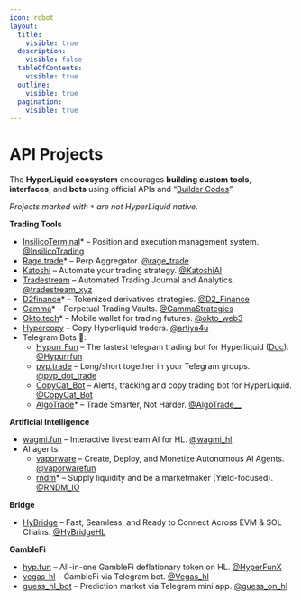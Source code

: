```yaml
---
icon: robot
layout:
  title:
    visible: true
  description:
    visible: false
  tableOfContents:
    visible: true
  outline:
    visible: true
  pagination:
    visible: true
---
```


# API Projects

The **HyperLiquid ecosystem** encourages **building custom tools**, **interfaces**, and **bots** using official APIs and “[Builder Codes](https://x.com/xulian_hl/status/1910188302579458173)”.

_Projects marked with `*` are not HyperLiquid native._

**Trading Tools**

* [InsilicoTerminal](https://insilicoterminal.com/#/)\* – Position and execution management system. [@InsilicoTrading](https://x.com/InsilicoTrading)
* [Rage.trade](https://www.rage.trade/)\* – Perp Aggregator. [@rage\_trade](https://x.com/rage_trade)
* [Katoshi](https://katoshi.ai/) – Automate your trading strategy. [@KatoshiAI](https://x.com/KatoshiAI)
* [Tradestream](https://tradestream.xyz/sign-up) – Automated Trading Journal and Analytics. [@tradestream\_xyz](https://x.com/tradestream_xyz)
* [D2finance](https://d2.finance/strategies)\* – Tokenized derivatives strategies. [@D2\_Finance](https://x.com/D2_Finance)
* [Gamma](https://app.gamma.xyz/perps?utm_source=\&utm_medium=affiliate_social\&utm_campaign=perps)\* – Perpetual Trading Vaults. [@GammaStrategies](https://x.com/GammaStrategies)
* [Okto.tech](https://www.okto.tech/wallet)\* – Mobile wallet for trading futures. [@okto\_web3](https://x.com/Okto_web3)
* [Hypercopy](https://hypercopy.xyz/) – Copy Hyperliquid traders.  [@artiya4u](https://github.com/artiya4u/hypercopy-xyz)
* Telegram Bots 🤖:
  * [Hypurr Fun](https://hypurr.fun/) – The fastest telegram trading bot for Hyperliquid ([Doc](https://hypurr-fun.gitbook.io/hypurr-fun-docs)). [@Hypurrfun](https://x.com/Hypurrfun)
  * [pvp.trade](https://pvp.trade/) – Long/short together in your Telegram groups. [@pvp\_dot\_trade](https://x.com/pvp_dot_trade)
  * [CopyCat\_Bot](https://t.me/CopyCat_bot_Chat) – Alerts, tracking and copy trading bot for HyperLiquid. [@CopyCat\_Bot](https://x.com/CopyCat_Bot)
  * [AlgoTrade](https://www.algotrade.biz/)\* – Trade Smarter, Not Harder. [@AlgoTrade\_\_](https://x.com/AlgoTrade__)

**Artificial Intelligence**

* [wagmi.fun](https://wa.gmi.fun/) – Interactive livestream AI for HL. [@wagmi\_hl](https://x.com/wagmi_hl)
* AI agents:
  * [vaporware](https://alpha.vaporware.fun/) – Create, Deploy, and Monetize Autonomous AI Agents. [@vaporwarefun](https://x.com/vaporwarefun)
  * [rndm](https://www.rndm.io/)\* – Supply liquidity and be a marketmaker (Yield-focused). [@RNDM\_IO](https://x.com/RNDM_IO)

**Bridge**

* [HyBridge](https://hybridge.xyz/) – Fast, Seamless, and Ready to Connect Across EVM & SOL Chains. [@HyBridgeHL](https://x.com/HyBridgeHL)

**GambleFi**

* [hyp.fun](https://hyp.fun/) – All-in-one GambleFi deflationary token on HL. [@HyperFunX](https://x.com/HyperFunX)
* [vegas-hl](https://vegas-hl.com/) – GambleFi via Telegram bot. [@Vegas\_hl](https://x.com/Vegas_HL)
* [guess\_hl\_bot](https://t.me/guess_hl_bot) – Prediction market via Telegram mini app.  [@guess\_on\_hl](https://x.com/guess_on_hl)
